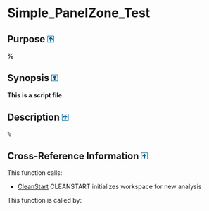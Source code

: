 
<!-- <a name="_top"></a>
<div><a href="../../index.md">Home</a> &gt;  <a href="#">src</a> &gt; <a href="index.md">Other</a> &gt; Simple_PanelZone_Test.m</div> -->

<!--<table width="100%"><tr><td align="left"><a href="../../index.md"><img alt="<" border="0" src="../../left.png">&nbsp;Master index</a></td>
<td align="right"><a href="index.md">Index for src\Other&nbsp;<img alt=">" border="0" src="../../right.png"></a></td></tr></table>-->

<h1>Simple_PanelZone_Test
</h1>

<h2 id="purpose"><a name="_name"></a>Purpose <a href="#_top"><img alt="^" border="0" src="../../up.png"></a></h2>
<div class="box"><strong>%</strong></div>

<h2><a name="_synopsis"></a>Synopsis <a href="#_top"><img alt="^" border="0" src="../../up.png"></a></h2>
<div class="box"><strong>This is a script file. </strong></div>

<h2><a name="_description"></a>Description <a href="#_top"><img alt="^" border="0" src="../../up.png"></a></h2>
<div class="fragment"><pre class="comment">%</pre></div>

<!-- crossreference -->
<h2><a name="_cross"></a>Cross-Reference Information <a href="#_top"><img alt="^" border="0" src="../../up.png"></a></h2>
This function calls:
<ul style="list-style-image:url(../../matlabicon.gif)">
<li><a href="../../src/Utilities/CleanStart.md" class="code" title="">CleanStart</a>	CLEANSTART initializes workspace for new analysis</li></ul>
This function is called by:
<ul style="list-style-image:url(../../matlabicon.gif)">
</ul>
<!-- crossreference -->




<!-- <hr><address>Generated on Wed 08-Jul-2020 12:41:00 by <strong><a href="http://www.artefact.tk/software/matlab/m2html/" title="Matlab Documentation in HTML">m2html</a></strong> &copy; 2005</address> -->